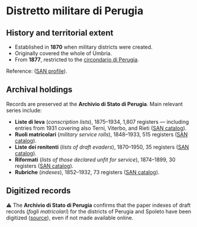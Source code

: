 # Distretto militare di Perugia

## History and territorial extent

* Established in **1870** when military districts were created.
* Originally covered the whole of Umbria.
* From **1877**, restricted to the [circondario di Perugia](https://it.wikipedia.org/wiki/Circondario_di_Perugia).

Reference: ([SAN profile](http://san.beniculturali.it/web/san/dettaglio-complesso-documentario?step=dettaglio&codiSanCompl=san.cat.complArch.96259&id=96259)).

## Archival holdings

Records are preserved at the **Archivio di Stato di Perugia**. Main relevant series include:

* **Liste di leva** (*conscription lists*), 1875–1934, 1,807 registers — including entries from 1931 covering also Terni, Viterbo, and Rieti ([SAN catalog](http://san.beniculturali.it/web/san/sogc-scheda-complesso?codiSanCompl=san.cat.complArch.96291&step=dettaglio&id=96291)).
* **Ruoli matricolari** (*military service rolls*), 1848–1933, 515 registers ([SAN catalog](http://san.beniculturali.it/web/san/sogc-scheda-complesso?codiSanCompl=san.cat.complArch.96288&step=dettaglio&id=96288)).
* **Liste dei renitenti** (*lists of draft evaders*), 1870–1950, 35 registers ([SAN catalog](http://san.beniculturali.it/web/san/sogc-scheda-complesso?codiSanCompl=san.cat.complArch.96314&step=dettaglio&id=96314)).
* **Riformati** (*lists of those declared unfit for service*), 1874–1899, 30 registers ([SAN catalog](http://san.beniculturali.it/web/san/sogc-scheda-complesso?codiSanCompl=san.cat.complArch.96295&step=dettaglio&id=96295)).
* **Rubriche** (*indexes*), 1852–1932, 73 registers ([SAN catalog](http://san.beniculturali.it/web/san/sogc-scheda-complesso?codiSanCompl=san.cat.complArch.96282&step=dettaglio&id=96282)).

## Digitized records

⚠️ The **Archivio di Stato di Perugia** confirms that the paper indexes of draft records (*fogli matricolari*) for the districts of Perugia and Spoleto have been digitized ([source](http://www.archiviodistatoperugia.it/sites/default/files/istruzioni_opendams.pdf)), even if not made available online.
